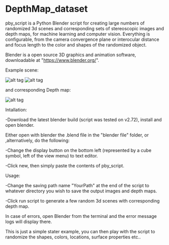 # DepthMap_dataset

pby_script is a Python Blender script for creating large numbers of randomized 3d scenes and corresponding sets of stereoscopic images and depth maps, for machine learning and computer vision. Everything is configurable, from the camera convergence plane or interocular distance and focus length to the color and shapes of the randomized object.

Blender is a open source 3D graphics and animation software, downloadable at "https://www.blender.org/". 

Example scene:

![alt tag](https://raw.github.com/LouisFoucard/DepthMap_dataset/master/StereoImages/Stereoscopic_132_L.png)
![alt tag](https://raw.github.com/LouisFoucard/DepthMap_dataset/master/StereoImages/Stereoscopic_132_R.png)

and corresponding Depth map:

![alt tag](https://raw.github.com/LouisFoucard/DepthMap_dataset/master/Depth_map/DepthMap_132.png)

Intallation:

-Download the latest blender build (script was tested on v2.72), install and open blender.

Either open with blender the .blend file in the "blender file" folder, or ,alternatively, do the following:

-Change the display button on the bottom left (represented by a cube symbol, left of the view menu) to text editor.

-Click new, then simply paste the contents of pby_script.

Usage:

-Change the saving path name "YourPath" at the end of the script to whatever directory you wish to save the output images and depth maps.

-Click run script to generate a few random 3d scenes with corresponding depth map. 

In case of errors, open Blender from the terminal and the error message logs will display there.

This is just a simple stater example, you can then play with the script to randomize the shapes, colors, locations, surface properties etc..


